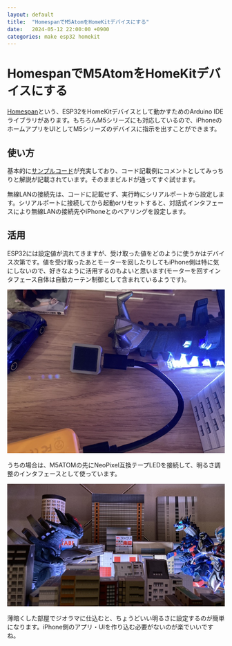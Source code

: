 ```yaml
---
layout: default
title:  "HomespanでM5AtomをHomeKitデバイスにする"
date:   2024-05-12 22:00:00 +0900
categories: make esp32 homekit
---
```


# HomespanでM5AtomをHomeKitデバイスにする

[Homespan](https://github.com/HomeSpan/HomeSpan)という、ESP32をHomeKitデバイスとして動かすためのArduino IDEライブラリがあります。もちろんM5シリーズにも対応しているので、iPhoneのホームアプリをUIとしてM5シリーズのデバイスに指示を出すことができます。

## 使い方

基本的に[サンプルコード](https://github.com/HomeSpan/HomeSpan/tree/master/examples)が充実しており、コード記載例にコメントとしてみっちりと解説が記載されています。そのままビルドが通ってすぐ試せます。

無線LANの接続先は、コードに記載せず、実行時にシリアルポートから設定します。シリアルポートに接続してから起動orリセットすると、対話式インタフェースにより無線LANの接続先やiPhoneとのペアリングを設定します。

## 活用

ESP32には設定値が流れてきますが、受け取った値をどのように使うかはデバイス次第です。値を受け取ったあとモーターを回したりしてもiPhone側は特に気にしないので、好きなように活用するのもよいと思います(モーターを回すインタフェース自体は自動カーテン制御として含まれているようです)。

![](https://raw.githubusercontent.com/niccolli/log/main/images/20240512_1.jpg)

うちの場合は、M5ATOMの先にNeoPixel互換テープLEDを接続して、明るさ調整のインタフェースとして使っています。

![](https://raw.githubusercontent.com/niccolli/log/main/images/20240512_2.jpg)

薄暗くした部屋でジオラマに仕込むと、ちょうどいい明るさに設定するのが簡単になります。iPhone側のアプリ・UIを作り込む必要がないのが楽でいいですね。
